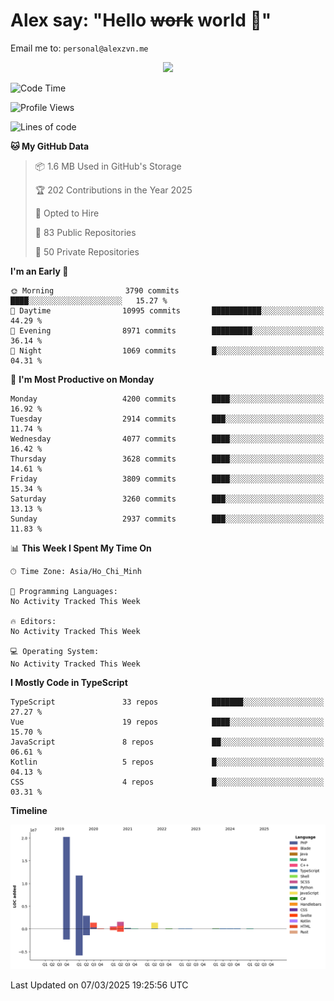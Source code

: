 # Alex say: "Hello ~~work~~ world 🐾"
Email me to: `personal@alexzvn.me`


<p align=center>
  <a href="https://skillicons.dev">
    <img src="https://skillicons.dev/icons?i=ts,js,php,nodejs,bun,vue,nuxt,react,svelte,tauri,laravel,rust,mongodb,docker,electron,redis,rabbitmq,tailwind,git,cloudflare,elysia,mysql,nginx,rollupjs,sentry,ubuntu,yarn,html,css,vite" />
  </a>
</p>

<!--START_SECTION:waka-->
![Code Time](http://img.shields.io/badge/Code%20Time-1%2C066%20hrs%2055%20mins-blue)

![Profile Views](http://img.shields.io/badge/Profile%20Views-0-blue)

![Lines of code](https://img.shields.io/badge/From%20Hello%20World%20I%27ve%20Written-40.7%20million%20lines%20of%20code-blue)

**🐱 My GitHub Data** 

> 📦 1.6 MB Used in GitHub's Storage 
 > 
> 🏆 202 Contributions in the Year 2025
 > 
> 💼 Opted to Hire
 > 
> 📜 83 Public Repositories 
 > 
> 🔑 50 Private Repositories 
 > 
**I'm an Early 🐤** 

```text
🌞 Morning                3790 commits        ████░░░░░░░░░░░░░░░░░░░░░   15.27 % 
🌆 Daytime                10995 commits       ███████████░░░░░░░░░░░░░░   44.29 % 
🌃 Evening                8971 commits        █████████░░░░░░░░░░░░░░░░   36.14 % 
🌙 Night                  1069 commits        █░░░░░░░░░░░░░░░░░░░░░░░░   04.31 % 
```
📅 **I'm Most Productive on Monday** 

```text
Monday                   4200 commits        ████░░░░░░░░░░░░░░░░░░░░░   16.92 % 
Tuesday                  2914 commits        ███░░░░░░░░░░░░░░░░░░░░░░   11.74 % 
Wednesday                4077 commits        ████░░░░░░░░░░░░░░░░░░░░░   16.42 % 
Thursday                 3628 commits        ████░░░░░░░░░░░░░░░░░░░░░   14.61 % 
Friday                   3809 commits        ████░░░░░░░░░░░░░░░░░░░░░   15.34 % 
Saturday                 3260 commits        ███░░░░░░░░░░░░░░░░░░░░░░   13.13 % 
Sunday                   2937 commits        ███░░░░░░░░░░░░░░░░░░░░░░   11.83 % 
```


📊 **This Week I Spent My Time On** 

```text
🕑︎ Time Zone: Asia/Ho_Chi_Minh

💬 Programming Languages: 
No Activity Tracked This Week

🔥 Editors: 
No Activity Tracked This Week

💻 Operating System: 
No Activity Tracked This Week
```

**I Mostly Code in TypeScript** 

```text
TypeScript               33 repos            ███████░░░░░░░░░░░░░░░░░░   27.27 % 
Vue                      19 repos            ████░░░░░░░░░░░░░░░░░░░░░   15.70 % 
JavaScript               8 repos             ██░░░░░░░░░░░░░░░░░░░░░░░   06.61 % 
Kotlin                   5 repos             █░░░░░░░░░░░░░░░░░░░░░░░░   04.13 % 
CSS                      4 repos             █░░░░░░░░░░░░░░░░░░░░░░░░   03.31 % 
```



**Timeline**

![Lines of Code chart](https://raw.githubusercontent.com/alexzvn/alexzvn/main/assets/bar_graph.png)


 Last Updated on 07/03/2025 19:25:56 UTC
<!--END_SECTION:waka-->
